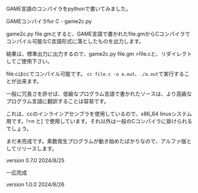 GAME言語のコンパイラをpythonで書いてみました。

GAMEコンパイラfor C  -  game2c.py

game2c.py file.gmとすると、GAME言語で書かれたfile.gmからCコンパイラでコンパイル可能なC言語形式に落としたものを出力します。

結果は、標準出力に出力するので、game2c.py file.gm >file.cと、リダイレクトしてご使用下さい。

file.cはccでコンパイル可能です。 `cc file.c -o a.out`、`./a.out`で実行することが出来ます。

一般に冗長さを許せば、低級なプログラム言語で書かれたソースは、より高級なプログラム言語に翻訳することは容易です。

これは、ccのインラインアセンブラを使用しているので、x86_64 linuxシステム用です。!=n と] で使用しています。それ以外は一般のCコンパイラに掛けられるでしょう。

まだ未完成です。素数発生プログラムが動き始めたばかりなので、アルファ版としてリリースします。

version 0.7.0 2024/8/25

一応完成

version 1.0.0 2024/8/26
